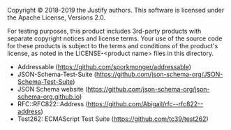 Copyright &copy; 2018-2019 the Justify authors.
This software is licensed under the Apache License, Versions 2.0.

For testing purposes, this product includes 3rd-party products with separate copyright notices and license terms. Your use of the source code for these products is subject to the terms and conditions of the product's license, as noted in the LICENSE-&lt;product name&gt; files in this directory.

* Addressable (https://github.com/sporkmonger/addressable)
* JSON-Schema-Test-Suite (https://github.com/json-schema-org/JSON-Schema-Test-Suite)
* JSON Schema website (https://github.com/json-schema-org/json-schema-org.github.io)
* RFC::RFC822::Address (https://github.com/Abigail/rfc--rfc822--address)
* Test262: ECMAScript Test Suite (https://github.com/tc39/test262)
